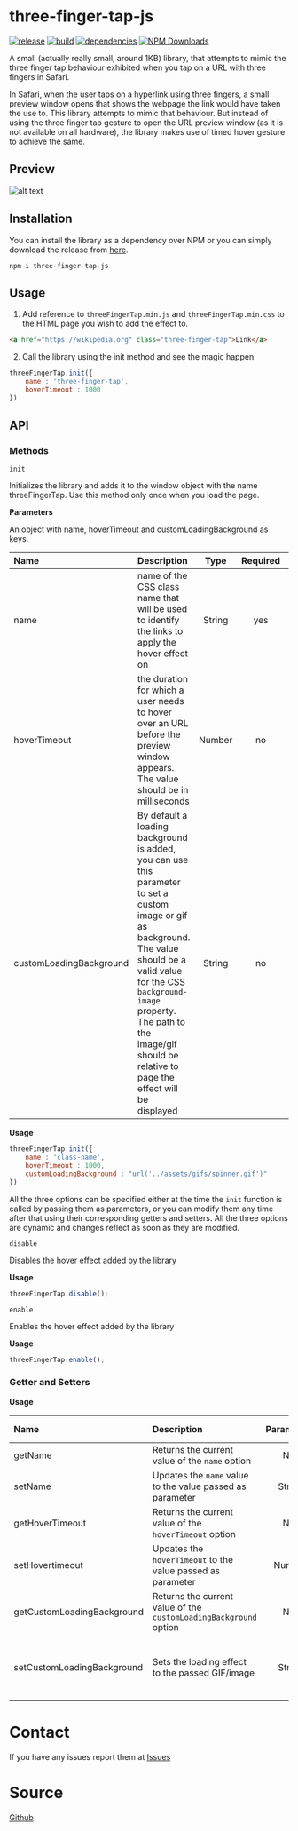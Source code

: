 # three-finger-tap-js

[![release](https://img.shields.io/github/release/sidthesloth92/three-finger-tap-js.svg)](https://github.com/sidthesloth92/three-finger-tap-js/releases/tag/v1.0.1)
[![build](https://img.shields.io/travis/sidthesloth92/three-finger-tap-js.svg)](https://travis-ci.org/sidthesloth92/three-finger-tap-js/builds)
[![dependencies](https://david-dm.org/sidthesloth92/three-finger-tap-js.svg)](https://david-dm.org/sidthesloth92/three-finger-tap-js)
[![NPM Downloads](https://img.shields.io/npm/dt/https://github.com/sidthesloth92/three-finger-tap-js.svg)](https://www.npmjs.com/package/https://github.com/sidthesloth92/three-finger-tap-js)



A small (actually really small, around 1KB) library, that attempts to mimic the three finger tap behaviour exhibited when you 
tap on a URL with three fingers in Safari.

In Safari, when the user taps on a hyperlink using three fingers, a small preview window opens that shows the webpage the
link would have taken the use to. This library attempts to mimic that behaviour. But instead of using the three finger tap gesture to
open the URL preview window (as it is not available on all hardware), the library makes use of timed hover gesture to achieve
the same.

## Preview

![alt text](https://s19.postimg.org/ivqm47ddv/ezgif_com_video_to_gif_1.gif "Snippets Preview")


## Installation
You can install the library as a dependency over NPM or you can simply download the release from [here]().

    npm i three-finger-tap-js

## Usage

1. Add reference to `threeFingerTap.min.js` and `threeFingerTap.min.css` to the HTML page you wish to add the effect to.
```html
<a href="https://wikipedia.org" class="three-finger-tap">Link</a>
```
2. Call the library using the init method and see the magic happen
```javascript
threeFingerTap.init({ 
    name : 'three-finger-tap', 
    hoverTimeout : 1000
})
```
## API

### Methods

`init`

Initializes the library and adds it to the window object with the name threeFingerTap. Use this method only once when you
load the page.

**Parameters** 

An object with name, hoverTimeout and customLoadingBackground as keys.

| Name | Description | Type | Required | Default |
| :--- | :---------- | :--: | :------: | :-----: |
| name | name of the CSS class name that will be used to identify the links to apply the hover effect on | String | yes | N/A |
| hoverTimeout | the duration for which a user needs to hover over an URL before the preview window appears. The value should be in milliseconds | Number | no | 2000 |
| customLoadingBackground | By default a loading background is added, you can use this parameter to set a custom image or gif as background. The value should be a valid value for the CSS `background-image` property. The path to the image/gif should be relative to page the effect will be displayed | String | no | N/A |

**Usage**

```javascript
threeFingerTap.init({ 
    name : 'class-name', 
    hoverTimeout : 1000,
    customLoadingBackground : "url('../assets/gifs/spinner.gif')"
})
```

All the three options can be specified either at the time the `init` function is called by passing them as parameters, or 
you can modify them any time after that using their corresponding getters and setters. All the three options are dynamic and changes 
reflect as soon as they are modified.

`disable`

Disables the hover effect added by the library

**Usage**

```javascript
threeFingerTap.disable();
```

`enable`

Enables the hover effect added by the library

**Usage**

```javascript
threeFingerTap.enable();
```

### Getter and Setters

**Usage**

| Name | Description | Parameters | Required | Parameter Type |
| :--- | :---------- | :--: | :------: | :-----: |
| getName | Returns the current value of the `name` option | N/A | N/A | N/A |
| setName | Updates the `name` value to the value passed as parameter | String | yes | A CSS valid class name |
| getHoverTimeout | Returns the current value of the `hoverTimeout` option | N/A | N/A | N/A |
| setHovertimeout | Updates the `hoverTimeout` to the value passed as parameter | Number | yes | milliseconds |
| getCustomLoadingBackground | Returns the current value of the `customLoadingBackground` option | N/A | N/A | N/A |
| setCustomLoadingBackground | Sets the loading effect to the passed GIF/image | String | yes | A valid value for the CSS `background-image` property |

# Contact
If you have any issues report them at [Issues](https://github.com/sidthesloth92/three-finger-tap-js/issues)

# Source
[Github](https://github.com/sidthesloth92/three-finger-tap-js)